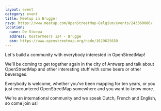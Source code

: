 ```yaml
---
layout: event
category: event
title: Meetup in Brugge!
rsvp: https://www.meetup.com/OpenStreetMap-Belgium/events/243369086/
location:
  name: De Stoepa
  address: Oostermeers 124 - Brugge
  osm: https://www.openstreetmap.org/node/1629625680
---
```


Let's build a community with everybody interested in OpenStreetMap!

We'll be coming to get together again in the city of Antwerp and talk about OpenStreetMap and other interesting stuff with some beers or other beverages.

Everybody is welcome, whether you've been mapping for ten years, or you just encountered OpenStreetMap somewhere and you want to know more.

We're an international community and we speak Dutch, French and English, so come join us!


